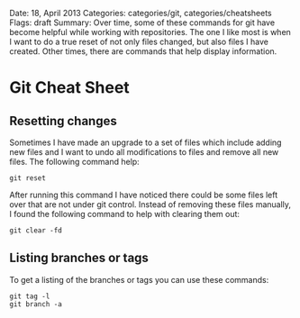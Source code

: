 Date: 18, April 2013
Categories: categories/git, categories/cheatsheets
Flags: draft
Summary: Over time, some of these commands for git have become helpful while working with repositories. The one I like most is when I want to do a true reset of not only files changed, but also files I have created. Other times, there are commands that help display information.

# Git Cheat Sheet

## Resetting changes

Sometimes I have made an upgrade to a set of files which include adding new files and I want to undo all modifications to files and remove all new files. The following command help:

    
    git reset

After running this command I have noticed there could be some files left over that are not under git control. Instead of removing these files manually, I found the following command to help with clearing them out:

    git clear -fd

## Listing branches or tags

To get a listing of the branches or tags you can use these commands:

    git tag -l
    git branch -a

